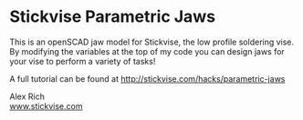 # Stickvise Parametric Jaws


This is an openSCAD jaw model for Stickvise, the low profile soldering vise.  By modifying the variables at the top of my code you can design jaws for your vise to perform a variety of tasks!


A full tutorial can be found at http://stickvise.com/hacks/parametric-jaws


Alex Rich<Br />
www.stickvise.com
